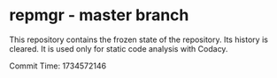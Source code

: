 # repmgr - master branch

This repository contains the frozen state of the repository.
Its history is cleared. It is used only for static code
analysis with Codacy.

Commit Time: 1734572146